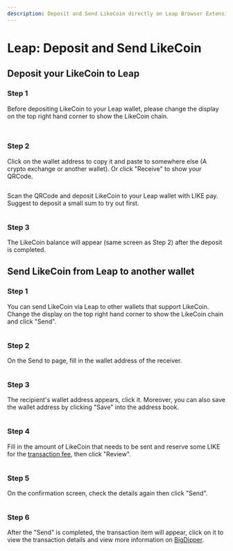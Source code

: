 ```yaml
---
description: Deposit and Send LikeCoin directly on Leap Browser Extension wallet
---
```


# Leap: Deposit and Send LikeCoin

## **Deposit your LikeCoin to Leap**

### Step 1

Before depositing LikeCoin to your Leap wallet, please change the display on the top right hand corner to show the LikeCoin chain.

<figure><img src="../../../.gitbook/assets/leap deposit 1.png" alt=""><figcaption></figcaption></figure>

<figure><img src="../../../.gitbook/assets/leap deposit 2.png" alt=""><figcaption></figcaption></figure>

### Step 2

Click on the wallet address to copy it and paste to somewhere else (A crypto exchange or another wallet). Or click "Receive" to show your QRCode.

<figure><img src="../../../.gitbook/assets/leap deposit 3.png" alt=""><figcaption></figcaption></figure>

Scan the QRCode and deposit LikeCoin to your Leap wallet with LIKE pay. Suggest to deposit a small sum to try out first.

<figure><img src="../../../.gitbook/assets/leap deposit 4.png" alt=""><figcaption></figcaption></figure>

### Step 3

The LikeCoin balance will appear (same screen as Step 2) after the deposit is completed.

## Send LikeCoin from Leap to another wallet

### Step 1

You can send LikeCoin via Leap to other wallets that support LikeCoin. Change the display on the top right hand corner to show the LikeCoin chain and click "Send".

<figure><img src="../../../.gitbook/assets/leap send 1.png" alt=""><figcaption></figcaption></figure>

### Step 2

On the Send to page, fill in the wallet address of the receiver.

<figure><img src="../../../.gitbook/assets/leap send 2.png" alt=""><figcaption></figcaption></figure>

### Step 3

The recipient's wallet address appears, click it. Moreover, you can also save the wallet address by clicking "Save" into the address book.

<figure><img src="../../../.gitbook/assets/leap send 3.png" alt=""><figcaption></figcaption></figure>

### Step 4

Fill in the amount of LikeCoin that needs to be sent and reserve some LIKE for the [transaction fee](../transaction-fee.md), then click "Review".

<figure><img src="../../../.gitbook/assets/leap send 4.png" alt=""><figcaption></figcaption></figure>

### Step 5

On the confirmation screen, check the details again then click "Send".

<figure><img src="../../../.gitbook/assets/leap send 5.png" alt=""><figcaption></figcaption></figure>

### Step 6

After the "Send" is completed, the transaction item will appear, click on it to view the transaction details and view more information on [BigDipper](../block-explorer/big-dipper.md).

<figure><img src="../../../.gitbook/assets/leap send 6.png" alt=""><figcaption></figcaption></figure>

<figure><img src="../../../.gitbook/assets/leap send 7.png" alt=""><figcaption></figcaption></figure>
